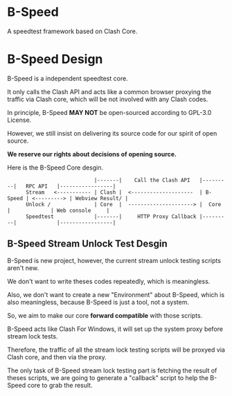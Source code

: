 # B-Speed
A speedtest framework based on Clash Core.

# B-Speed Design

B-Speed is a independent speedtest core.

It only calls the Clash API and acts like a common browser proxying the traffic via Clash core, which will be not involved with any Clash codes.

In principle, B-Speed **MAY NOT** be open-sourced according to GPL-3.0 License. 

However, we still insist on delivering its source code for our spirit of open source.

**We reserve our rights about decisions of opening source.**

Here is the B-Speed Core desgin.

```
                            |-------|    Call the Clash API   |---------|   RPC API   |-----------------|
      Stream   <----------- | Clash |  <--------------------  | B-Speed | <---------> | Webview Result/ |
      Unlock /              | Core  |  ---------------------> |  Core   |             | Web console     |
      Speedtest             |-------|     HTTP Proxy Callback |---------|             |-----------------|
```

## B-Speed Stream Unlock Test Desgin

B-Speed is new project, however, the current stream unlock testing scripts aren't new.

We don't want to write theses codes repeatedly, which is meaningless.

Also, we don't want to create a new "Environment" about B-Speed, which is also meaningless, because B-Speed is just a tool, not a system.

So, we aim to make our core **forward compatible** with those scripts.

B-Speed acts like Clash For Windows, it will set up the system proxy before stream lock tests.

Therefore, the traffic of all the stream lock testing scripts will be proxyed via Clash core, and then via the proxy.

The only task of B-Speed stream lock testing part is fetching the result of theses scripts, we are going to generate a "callback" script to help the B-Speed core to grab the result.
